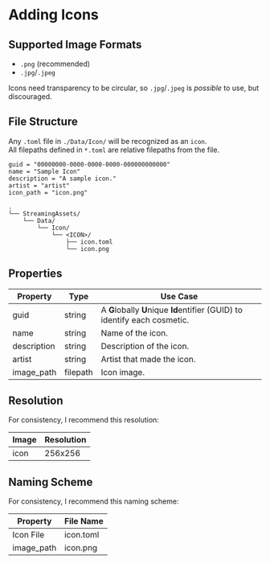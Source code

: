 # Adding Icons

## Supported Image Formats
- `.png` (recommended)
- `.jpg`/`.jpeg`

Icons need transparency to be circular, so `.jpg`/`.jpeg` is *possible* to use, but discouraged.

## File Structure

Any `.toml` file in `./Data/Icon/` will be recognized as an `icon`.  
All filepaths defined in `*.toml` are relative filepaths from the file.

```ICON.TOML
guid = "00000000-0000-0000-0000-000000000000"
name = "Sample Icon"
description = "A sample icon."
artist = "artist"
icon_path = "icon.png"
```

```FILE TREE
.
└── StreamingAssets/
    └── Data/
        └── Icon/
            └── <ICON>/
                ├── icon.toml
                └── icon.png
```

## Properties

| Property    | Type     | Use Case                                                                   |
|-------------|----------|----------------------------------------------------------------------------|
| guid        | string   | A **G**lobally **U**nique **Id**entifier (GUID) to identify each cosmetic. |
| name        | string   | Name of the icon.                                                          |
| description | string   | Description of the icon.                                                   |
| artist      | string   | Artist that made the icon.                                                 |
| image_path  | filepath | Icon image.                                                                |

## Resolution

For consistency, I recommend this resolution:

| Image | Resolution |
|-------|------------|
| icon  | 256x256    |

## Naming Scheme

For consistency, I recommend this naming scheme:

| Property   | File Name |
|------------|-----------|
| Icon File  | icon.toml |
| image_path | icon.png  |

